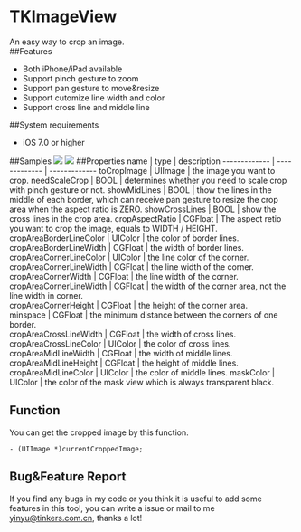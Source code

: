 # TKImageView
An easy way to crop an image.  
##Features
* Both iPhone/iPad available
* Support pinch gesture to zoom
* Support pan gesture to move&resize
* Support cutomize line width and color 
* Support cross line and middle line

##System requirements
* iOS 7.0 or higher

##Samples
![](https://github.com/3tinkers/TKImageView/blob/master/TKImageViewDemo/resources/sample0.gif)
![](https://github.com/3tinkers/TKImageView/blob/master/TKImageViewDemo/resources/sample1.gif)
##Properties
name  | type | description
------------- | ------------- | -------------
toCropImage  | UIImage  | the image you want to crop.
needScaleCrop  | BOOL  | determines whether you need to scale crop with pinch gesture or not.
showMidLines  | BOOL  | thow the lines in the middle of each border, which can receive pan gesture to resize the crop area when the aspect ratio is ZERO.
showCrossLines  | BOOL  | show the cross lines in the crop area. 
cropAspectRatio  | CGFloat  | The aspect retio you want to crop the image, equals to WIDTH / HEIGHT.
cropAreaBorderLineColor  | UIColor  | the color of border lines.  
cropAreaBorderLineWidth  | CGFloat  | the width of border lines.  
cropAreaCornerLineColor  | UIColor  | the line color of the corner.
cropAreaCornerLineWidth  | CGFloat  | the line width of the corner. 
cropAreaCornerWidth  | CGFloat  | the line width of the corner. 
cropAreaCornerLineWidth  | CGFloat  | the width of the corner area, not the line width in corner.  
cropAreaCornerHeight  | CGFloat  | the height of the corner area.  
minspace  | CGFloat  | the minimum distance between the corners of one border.  
cropAreaCrossLineWidth  | CGFloat  | the width of cross lines.
cropAreaCrossLineColor  | UIColor  | the color of cross lines.
cropAreaMidLineWidth  | CGFloat  | the width of middle lines.
cropAreaMidLineHeight  | CGFloat  | the height of middle lines.
cropAreaMidLineColor  | UIColor  | the color of middle lines.
maskColor  | UIColor  | the color of the mask view which is always transparent black.

## Function
You can get the cropped image by this function.

	- (UIImage *)currentCroppedImage;
## Bug&Feature Report

If you find any bugs in my code or you think it is useful to add some features in this tool, you can write a issue or mail to me <yinyu@tinkers.com.cn>, thanks a lot!
